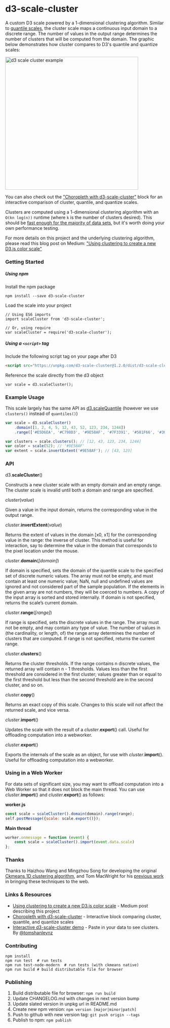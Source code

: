 # d3-scale-cluster

A custom D3 scale powered by a 1-dimensional clustering algorithm. Similar to [quantile scales](https://github.com/d3/d3-scale/blob/master/README.md#scaleQuantile), the cluster scale maps a continuous input domain to a discrete range. The number of values in the output range determines the number of clusters that will be computed from the domain. The graphic below demonstrates how cluster compares to D3's quantile and quantize scales:

<img width="420" alt="d3 scale cluster example" src="https://cloud.githubusercontent.com/assets/875591/18608070/0213d7ce-7cdf-11e6-89aa-1b0e18e63cc8.png">

You can also check out the ["Choropleth with d3-scale-cluster"](https://bl.ocks.org/schnerd/99767e64051096388078913afca3ff4e) block for an interactive comparison of cluster, quantile, and quantize scales.

Clusters are computed using a 1-dimensional clustering algorithm with an `O(kn log(n))` runtime (where `k` is the number of clusters desired). This should be [fast enough for the majority of data sets](https://cloud.githubusercontent.com/assets/875591/19367754/5159b53e-9151-11e6-9fee-52ce88cdf696.png), but it's worth doing your own performance testing.

For more details on this project and the underlying clustering algorithm, please read this blog post on Medium: ["Using clustering to create a new D3.js color scale"](https://medium.com/@dschnr/using-clustering-to-create-a-new-d3-js-color-scale-dec4ccd639d2)

### Getting Started

##### Using npm

Install the npm package

```
npm install --save d3-scale-cluster
```

Load the scale into your project

```es6
// Using ES6 imports
import scaleCluster from 'd3-scale-cluster';

// Or, using require
var scaleCluster = require('d3-scale-cluster');
```

##### Using a `<script>` tag

Include the following script tag on your page after D3

```html
<script src="https://unpkg.com/d3-scale-cluster@1.2.0/dist/d3-scale-cluster.min.js"></script>
```

Reference the scale directly from the d3 object

```es6
var scale = d3.scaleCluster();
```
### Example Usage

This scale largely has the same API as [d3.scaleQuantile](https://github.com/d3/d3-scale/blob/master/README.md#scaleQuantile) (however we use `clusters()` instead of `quantiles()`)

```js
var scale = d3.scaleCluster()
    .domain([1, 2, 4, 5, 12, 43, 52, 123, 234, 1244])
    .range(['#E5D6EA', '#C798D3', '#9E58AF', '#7F3391', '#581F66', '#30003A']);

var clusters = scale.clusters(); // [12, 43, 123, 234, 1244]
var color = scale(52); // '#9E58AF'
var extent = scale.invertExtent('#9E58AF'); // [43, 123]
```

### API

d3.**scaleCluster**()

Constructs a new cluster scale with an empty domain and an empty range. The cluster scale is invalid until both a domain and range are specified.

_cluster_(_value_)

Given a value in the input domain, returns the corresponding value in the output range.

_cluster_.**invertExtent**(_value_)

Returns the extent of values in the domain [x0, x1] for the corresponding value in the range: the inverse of cluster. This method is useful for interaction, say to determine the value in the domain that corresponds to the pixel location under the mouse.

_cluster_.**domain**(_[domain]_)

If domain is specified, sets the domain of the quantile scale to the specified set of discrete numeric values. The array must not be empty, and must contain at least one numeric value; NaN, null and undefined values are ignored and not considered part of the sample population. If the elements in the given array are not numbers, they will be coerced to numbers. A copy of the input array is sorted and stored internally. If domain is not specified, returns the scale’s current domain.

_cluster_.**range**(_[range]_)

If range is specified, sets the discrete values in the range. The array must not be empty, and may contain any type of value. The number of values in (the cardinality, or length, of) the range array determines the number of clusters that are computed. If range is not specified, returns the current range.

_cluster_.**clusters**()

Returns the cluster thresholds. If the range contains n discrete values, the returned array will contain n - 1 thresholds. Values less than the first threshold are considered in the first cluster; values greater than or equal to the first threshold but less than the second threshold are in the second cluster, and so on.

_cluster_.**copy**()

Returns an exact copy of this scale. Changes to this scale will not affect the returned scale, and vice versa.

_cluster_.**import**()

Updates the scale with the result of a _cluster_.**export**() call. Useful for offloading computation into a webworker.

_cluster_.**export**()

Exports the internals of the scale as an object, for use with _cluster_.**import**(). Useful for offloading computation into a webworker.

### Using in a Web Worker

For data sets of significant size, you may want to offload computation into a Web Worker so that it does not block the main thread. You can use _cluster_.**import**() and _cluster_.**export**() as follows:

**worker.js**

```js
const scale = scaleCluster().domain(domain).range(range);
self.postMessage({scale: scale.export()});
```

**Main thread**

```js
worker.onmessage = function (event) {
    const scale = scaleCluster().import(event.data.scale)
};
```

### Thanks

Thanks to Haizhou Wang and Mingzhou Song for developing the original [Ckmeans 1D clustering algorithm](https://cran.r-project.org/web/packages/Ckmeans.1d.dp/), and Tom MacWright for his [previous work](http://www.macwright.org/2013/02/18/literate-jenks.html) in bringing these techniques to the web.

### Links & Resources

- [Using clustering to create a new D3.js color scale](https://medium.com/@dschnr/using-clustering-to-create-a-new-d3-js-color-scale-dec4ccd639d2) - Medium post describing this project
- [Choropleth with d3-scale-cluster](https://bl.ocks.org/schnerd/99767e64051096388078913afca3ff4e) - Interactive block comparing cluster, quantile, and quantize scales
- [Interactive d3-scale-cluster demo](http://bl.ocks.org/tomshanley/raw/2de81c66fbe4cab9dc4e4e4c579a4d1a/) - Paste in your data to see clusters. By [@tomshanleynz](https://twitter.com/tomshanleynz)

### Contributing

```
npm install
npm run test  # run tests
npm run test-node-modern  # run tests (with ckmeans native)
npm run build # build distributable file for browser
```

### Publishing

1. Build distributable file for browser: `npm run build`
2. Update CHANGELOG.md with changes in next version bump
3. Update slated version in unpkg url in README.md
4. Create new npm version: `npm version [major|minor|patch]`
5. Push to github with new version tag: `git push origin --tags`
6. Publish to npm: `npm publish`
